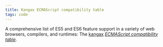 ```yaml
---
title: Kangax ECMAScript compatibility table
tags: code
---
```

A comprehensive list of ES5 and ES6 feature support in a variety of web browsers, compilers, and runtimes: The [kangax](http://perfectionkills.com) [<cite>ECMAScript compatibility table</cite>](https://compat-table.github.io/compat-table/es6/).
